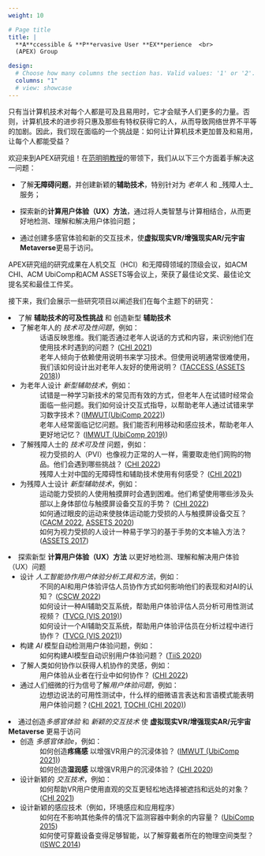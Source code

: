 ```yaml
---
weight: 10

# Page title
title: |
  **A**ccessible & **P**ervasive User **EX**perience  <br>
  (APEX) Group

design:
  # Choose how many columns the section has. Valid values: '1' or '2'.
  columns: "1"
  # view: showcase
---
```


只有当计算机技术对每个人都是可及且易用时，它才会赋予人们更多的力量。否则，计算机技术的进步将只惠及那些有特权获得它的人，从而导致网络世界不平等的加剧。因此，我们现在面临的一个挑战是：如何让计算机技术更加普及和易用，让每个人都能受益？

欢迎来到APEX研究组！在[范明明教授](https://www.mingmingfan.com/)的带领下，我们从以下三个方面着手解决这一问题：

- 了解**无障碍问题**，并创建新颖的**辅助技术**，特别针对为 _老年人_ 和 _残障人士_服务；

- 探索新的**计算用户体验（UX）方法**，通过将人类智慧与计算相结合，从而更好地检测、理解和解决用户体验问题；

- 通过创建多感官体验和新的交互技术，使**虚拟现实VR/增强现实AR/元宇宙Metaverse**更易于访问。

APEX研究组的研究成果在人机交互（HCI）和无障碍领域的顶级会议，如ACM CHI、ACM UbiComp和ACM ASSETS等会议上，荣获了最佳论文奖、最佳论文提名奖和最佳工件奖。

接下来，我们会展示一些研究项目以阐述我们在每个主题下的研究：

<li>了解 <b>辅助技术的可及性挑战</b> 和 创造新型 <b>辅助技术</b>
<ul>
  <li>了解老年人的 <i>技术可及性问题</i>，例如：
    <!-- <dt> -->
      <dd>话语反映思维。我们能否通过老年人说话的方式和内容，来识别他们在使用技术时遇到的问题？ (<a href="publications.html#OA-TA">CHI 2021</a>)</dd>
    <!-- </dt> -->
    <!-- <dt>
      <dd>e.g., How do older adults manage their banking needs in light of the increasngly popular mobile and digital banking services? (<a href="publications.html#OA-banking-survey">DIS 2021</a>)</dd>
    </dt> -->
    <!-- <dt> -->
      <dd>老年人倾向于依赖使用说明书来学习技术。但使用说明通常很难使用，我们该如何设计出对老年人友好的使用说明？ (<a href="publications.html#SeniorGuidelines">TACCESS (ASSETS 2018)</a>)</dd>
    <!-- </dt> -->

  </li>
  <li>为老年人设计 <i>新型辅助技术</i>，例如：
    <dd>
      试错是一种学习新技术的常见而有效的方式，但老年人在试错时经常会面临一些问题。我们如何设计交互式指导，以帮助老年人通过试错来学习数字技术？(<a href="publications.html#IMWUT22-OA-Interactive-Guidance">IMWUT(UbiComp 2022)</a>)
    </dd>
      <dd>老年人经常面临记忆问题。我们能否利用移动和感应技术，帮助老年人更好地记忆？ (<a href="publications.html#FMT">IMWUT (UbiComp 2019)</a>)</dd>
    </li>
  <li>了解残障人士的 <i>技术可及性</i> 问题，例如：
    <!-- <dt> -->
      <dd>视力受损的人（PVI）也像视力正常的人一样，需要取走他们网购的物品。他们会遇到哪些挑战？ (<a href="publications.html#CHI22-KuaiDiGui">CHI 2022</a>)</dd>
    <!-- </dt> -->
    <!-- <dt>
      <dd>e.g., BLV people also livestream and hope to reach out to a broad audience. However, do the livestreaming platforms bias against them? (<a href="publications.html#CHI22-BLV-Livestreaming">CHI 2022</a>)</dd>
    </dt> -->
    <!-- <dt> -->
      <dd>残障人士对中国的无障碍性和辅助技术使用有何感受？ (<a href="publications.html#AT-China">CHI 2021</a>)</dd>
    <!-- </dt> -->

  </li>

  <li>为残障人士设计 <i>新型辅助技术</i>，例如：
      <dd>运动能力受损的人使用触摸屏时会遇到困难。他们希望使用哪些涉及头部以上身体部位与触摸屏设备交互的手势？ (<a href="publications.html#CHI22-UserDefinedGestures">CHI 2022</a>)</dd>
      <dd>如何通过眼皮的运动来使肢体运动能力受损的人与触摸屏设备交互？ (<a href="publications.html#CACM-EyelidGestures">CACM 2022</a>, <a href="publications.html#EyelidGestures4ASSETS">ASSETS 2020</a>)</dd>
      <dd>如何为视力受损的人设计一种易于学习的基于手势的文本输入方法？ (<a href="publications.html#BrailleSketch">ASSETS 2017</a>)</dd>

  </li>
</ul>
</li>

<li>探索新型 <b>计算用户体验（UX）方法</b> 以更好地检测、理解和解决用户体验（UX）问题
<ul>
<li>设计 <i>人工智能协作用户体验分析工具和方法</i>，例如：
  <dd>不同的AI和用户体验评估人员协作方式如何影响他们的表现和对AI的认知？ (<a href="publications.html#HAI-UX-Evaluation">CSCW 2022</a>)</dd>
  <dd>如何设计一种AI辅助交互系统，帮助用户体验评估人员分析可用性测试视频？ (<a href="publications.html#VisTA">TVCG (VIS 2019)</a>) </dd>
  <dd>如何设计一个AI辅助交互系统，帮助用户体验评估员在分析过程中进行协作？ (<a href="publications.html#CoUX">TVCG (VIS 2021)</a>) </dd>
</li>
<li>构建 <i>AI</i> 模型自动检测用户体验问题，例如：
  <dd>如何构建AI模型自动识别用户体验问题？ (<a href="publications.html#UXAutomaticDetection">TiiS 2020</a>) </dd>
</li>
<li>了解人类如何协作以获得人机协作的灵感，例如：
  <dd>用户体验从业者在行业中如何协作？ (<a href="publications.html#CHI22-UX-Survey">CHI 2022</a>)</dd>
</li>
<li>通过人们细微的行为信号了解<i>用户体验问题</i>，例如：
    <dd>边想边说法的可用性测试中，什么样的细微语言表达和言语模式能表明用户体验问题？(<a href="publications.html#OA-UX">CHI 2021</a>, <a href="publications.html#TOCHI19">TOCHI (CHI 2020)</a>)</dd>
</li>
</ul>
</li>

<li>通过创造<i>多感官体验</i> 和 <i>新颖的交互技术</i> 使 <b>虚拟现实VR/增强现实AR/元宇宙Metaverse</b> 更易于访问
<ul>
    <li>创造 <i>多感官体验e</i>，例如：
        <dd>如何创造<b>疼痛感</b> 以增强VR用户的沉浸体验？ (<a href="publications.html#VR-pain">IMWUT (UbiComp 2021)</a>)</dd>
        <dd>如何创造<b>湿润感</b> 以增强VR用户的沉浸体验？ (<a href="publications.html#mouille">CHI 2020</a>)</dd>
    </li>
    <li>设计新颖的 <i>交互技术</i>，例如：
      <dd>如何帮助VR用户使用直观的交互更轻松地选择被遮挡和远处的对象？ (<a href="publications.html#VR-mirror">CHI 2021</a>)</dd>
    </li>
    <li>设计新颖的感应技术（例如，环境感应和应用程序）
      <dd>如何在不影响其他条件的情况下监测容器中剩余的内容量？ (<a href="publications.html#SoQr">UbiComp 2015</a>)</dd>
      <dd>如何使可穿戴设备变得足够智能，以了解穿戴者所在的物理空间类型？ (<a href="publications.html#PublicRestroom">ISWC 2014</a>)</dd>
    </li>

  </ul>
</li>
